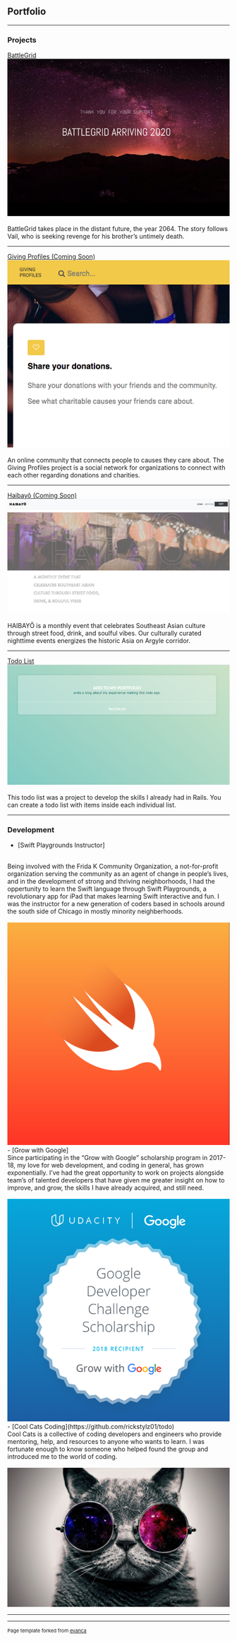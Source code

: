 ## Portfolio

---

### Projects  

[BattleGrid](https://www.battlegridmovie.com/)
<img src="images/BattleGrid.png?raw=true"/>
<br>
<br>
BattleGrid takes place in the distant future, the year 2064. The story follows Vail, who is seeking revenge for his brother’s untimely death. 

---
[Giving Profiles (Coming Soon)](http://givingprofiles.org/about)
<img src="images/giving_profiles.png?raw=true"/>
<br>
<br>
An online community that connects people to causes they care about.  The Giving Profiles project is a social network for organizations to connect with each other regarding donations and charities.

---
[Haibayô (Coming Soon)]()
<img src="images/Haibayo.png?raw=true"/>
<br>
<br>
HAIBAYÔ is a monthly event that celebrates Southeast Asian culture through street food, drink, and soulful vibes. Our culturally curated nighttime events energizes the historic Asia on Argyle corridor.

---
[Todo List](https://github.com/rickstylz01/todo)
<img src="images/todo_list.png?raw=true"/>
<br>
<br>
This todo list was a project to develop the skills I already had in Rails.  You can create a todo list with items inside each individual list.

---

### Development

- [Swift Playgrounds Instructor]
<br>
Being involved with the Frida K Community Organization, a not-for-profit organization serving the community as an agent of change in people’s lives, and in the development of strong and thriving neighborhoods, I had the oppertunity to learn the Swift language through Swift Playgrounds, a revolutionary app for iPad that makes learning Swift interactive and fun.  I was the instructor for a new generation of coders based in schools around the south side of Chicago in mostly minority neighberhoods.
<br>
<br>
<img src="images/swift-og.png?raw=true"/>
<br>
- [Grow with Google]
<br>
Since participating in the “Grow with Google” scholarship program in 2017-18, my love for web development, and coding in general, has grown exponentially.  I’ve had the great opportunity to work on projects alongside team’s of talented developers that have given me greater insight on how to improve, and grow, the skills I have already acquired, and still need.
<br>
<br>
<img src="images/GrowWithGoogleDeveloperChallengeScholarship.png?raw=true"/>
<br>
- [Cool Cats Coding](https://github.com/rickstylz01/todo)
<br>
Cool Cats is a collective of coding developers and engineers who provide mentoring, help, and resources to anyone who wants to learn.  I was fortunate enough to know someone who helped found the group and introduced me to the world of coding.
<br>
<br>
<img src="images/cool_cats.jpg?raw=true"/>
<br>


---




---
<p style="font-size:11px">Page template forked from <a href="https://github.com/evanca/quick-portfolio">evanca</a></p>
<!-- Remove above link if you don't want to attibute -->
